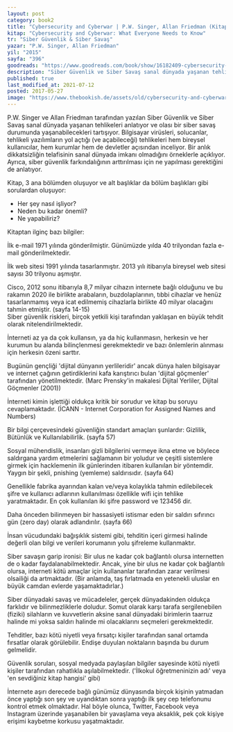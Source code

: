 ```yaml
---
layout: post  
category: book2  
title: "Cybersecurity and Cyberwar | P.W. Singer, Allan Friedman (Kitap)"  
kitap: "Cybersecurity and Cyberwar: What Everyone Needs to Know"  
tr: "Siber Güvenlik & Siber Savaş"  
yazar: "P.W. Singer, Allan Friedman"  
yil: "2015"  
sayfa: "396"  
goodreads: "https://www.goodreads.com/book/show/16182409-cybersecurity-and-cyberwar"
description: "Siber Güvenlik ve Siber Savaş sanal dünyada yaşanan tehlikeleri anlatıyor ve olası bir siber savaş durumunda yaşanabilecekleri tartışıyor."
published: true
last_modified_at: 2021-07-12
posted: 2017-05-27
image: "https://www.thebookish.de/assets/old/cybersecurity-and-cyberwar.jpg"
---
```


P.W. Singer ve Allan Friedman tarafından yazılan Siber Güvenlik ve Siber Savaş sanal dünyada yaşanan tehlikeleri anlatıyor ve olası bir siber savaş durumunda yaşanabilecekleri tartışıyor. Bilgisayar virüsleri, solucanlar, tehlikeli yazılımların yol açtığı (ve açabileceği) tehlikeleri hem bireysel kullanıcılar, hem kurumlar hem de devletler açısından inceliyor. Bir anlık dikkatsizliğin telafisinin sanal dünyada imkanı olmadığını örneklerle açıklıyor. Ayrıca, siber güvenlik farkındalığının arttırılması için ne yapılması gerektiğini de anlatıyor.  
  
Kitap, 3 ana bölümden oluşuyor ve alt başlıklar da bölüm başlıkları gibi sorulardan oluşuyor:  
- Her şey nasıl işliyor?  
- Neden bu kadar önemli?  
- Ne yapabiliriz?  
  
Kitaptan ilginç bazı bilgiler:  
  
İlk e-mail 1971 yılında gönderilmiştir. Günümüzde yılda 40 trilyondan fazla e-mail gönderilmektedir.  
  
İlk web sitesi 1991 yılında tasarlanmıştır. 2013 yılı itibarıyla bireysel web sitesi sayısı 30 trilyonu aşmıştır.  
  
Cisco, 2012 sonu itibarıyla 8,7 milyar cihazın internete bağlı olduğunu ve bu rakamın 2020 ile birlikte arabaların, buzdolaplarının, tıbbi cihazlar ve henüz tasarlanmamış veya icat edilmemiş cihazlarla birlikte 40 milyar olacağını tahmin etmiştir. (sayfa 14-15)  
Siber güvenlik riskleri, birçok yetkili kişi tarafından yaklaşan en büyük tehdit olarak nitelendirilmektedir.  
  
İnterneti az ya da çok kullansın, ya da hiç kullanmasın, herkesin ve her kurumun bu alanda bilinçlenmesi gerekmektedir ve bazı önlemlerin alınması için herkesin özeni sarttır.  
  
Bugünün gençliği 'dijital dünyanın yerlileridir' ancak dünya halen bilgisayar ve internet çağının getirdiklerini kafa karıştırıcı bulan 'dijital göçmenler' tarafından yönetilmektedir. (Marc Prensky'in makalesi Dijital Yerliler, Dijital Göçmenler (2001))  
  
İnterneti kimin işlettiği oldukça kritik bir sorudur ve kitap bu soruyu cevaplamaktadır. (İCANN - Internet Corporation for Assigned Names and Numbers)  
  
Bir bilgi çerçevesindeki güvenliğin standart amaçları şunlardır: Gizlilik, Bütünlük ve Kullanılabilirlik. (sayfa 57)  
  
Sosyal mühendislik, insanları gizli bilgilerini vermeye ikna etme ve böylece saldırgana yardım etmelerini sağlamanın bir yoludur ve çeşitli sistemlere girmek için hacklemenin ilk günlerinden itibaren kullanılan bir yöntemdir. Yaygın bir şekli, pnishing (yemleme) saldırısıdır. (sayfa 64)  
  
Genellikle fabrika ayarından kalan ve/veya kolaylıkla tahmin edilebilecek şifre ve kullanıcı adlarının kullanılması özellikle wifi için tehlike yaratmaktadır. En çok kullanılan iki şifre password ve 123456 dir.  
  
Daha önceden bilinmeyen bir hassasiyeti istismar eden bir saldırı sıfırıncı gün (zero day) olarak adlandırılır. (sayfa 66)  
  
İnsan vücudundaki bağışıklık sistemi gibi, tehditin içeri girmesi halinde değerli olan bilgi ve verileri korumanın yolu şifreleme kullanmaktır.  
  
Siber savaşın garip ironisi: Bir ulus ne kadar çok bağlantılı olursa internetten de o kadar faydalanabilmektedir. Ancak, yine bir ulus ne kadar çok bağlantılı olursa, interneti kötü amaçlar için kullananlar tarafından zarar verilmesi olsailiği da artmaktadır. (Bir anlamda, taş fırlatmada en yetenekli uluslar en büyük camdan evlerde yaşamaktadırlar.)  
  
Siber dünyadaki savaş ve mücadeleler, gerçek dünyadakinden oldukça farklıdır ve bilinmezliklerle doludur. Somut olarak karşı tarafa sergilenebilen (fiziki) silahların ve kuvvetlerin aksine sanal dünyadaki birimlerin taarruz halinde mi yoksa saldırı halinde mi olacaklarını seçmeleri gerekmektedir.  
  
Tehditler, bazı kötü niyetli veya fırsatçı kişiler tarafından sanal ortamda fırsatlar olarak görülebilir. Endişe duyulan noktaların başında bu durum gelmelidir.  
  
Güvenlik soruları, sosyal medyada paylaşılan bilgiler sayesinde kötü niyetli kişiler tarafından rahatlıkla aşılabilmektedir. ('İlkokul öğretmeninizin adı' veya 'en sevdiğiniz kitap hangisi' gibi)  
  
İnternete aşırı derecede bağlı günümüz dünyasında birçok kişinin yatmadan önce yaptığı son şey ve uyandıktan sonra yaptığı ilk şey cep telefonunu kontrol etmek olmaktadır. Hal böyle olunca, Twitter, Facebook veya Instagram üzerinde yaşanabilen bir yavaşlama veya aksaklık, pek çok kişiye erişimi kaybetme korkusu yaşatmaktadır.  
  
  
